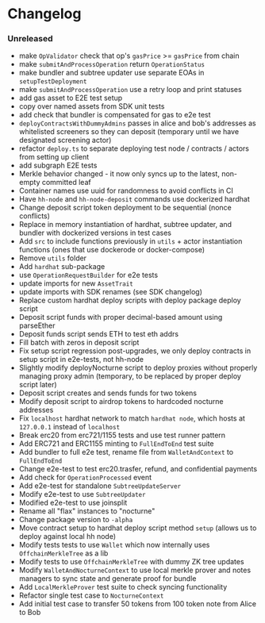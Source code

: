 # Changelog

### Unreleased

- make `OpValidator` check that op's `gasPrice` >= `gasPrice` from chain
- make `submitAndProcessOperation` return `OperationStatus`
- make bundler and subtree updater use separate EOAs in `setupTestDeployment`
- make `submitAndProcessOperation` use a retry loop and print statuses
- add gas asset to E2E test setup
- copy over named assets from SDK unit tests
- add check that bundler is compensated for gas to e2e test
- `deployContractsWithDummyAdmins` passes in alice and bob's addresses as whitelisted screeners so they can deposit (temporary until we have designated screening actor)
- refactor `deploy.ts` to separate deploying test node / contracts / actors from setting up client
- add subgraph E2E tests
- Merkle behavior changed - it now only syncs up to the latest, non-empty committed leaf
- Container names use uuid for randomness to avoid conflicts in CI
- Have `hh-node` and `hh-node-deposit` commands use dockerized hardhat
- Change deposit script token deployment to be sequential (nonce conflicts)
- Replace in memory instantiation of hardhat, subtree updater, and bundler with dockerized versions in test cases
- Add `src` to include functions previously in `utils` + actor instantiation functions (ones that use dockerode or docker-compose)
- Remove `utils` folder
- Add `hardhat` sub-package
- use `OperationRequestBuilder` for e2e tests
- update imports for new `AssetTrait`
- update imports with SDK renames (see SDK changelog)
- Replace custom hardhat deploy scripts with deploy package deploy script
- Deposit script funds with proper decimal-based amount using parseEther
- Deposit funds script sends ETH to test eth addrs
- Fill batch with zeros in deposit script
- Fix setup script regression post-upgrades, we only deploy contracts in setup script in e2e-tests, not hh-node
- Slightly modify deployNocturne script to deploy proxies without properly managing proxy admin (temporary, to be replaced by proper deploy script later)
- Deposit script creates and sends funds for two tokens
- Modify deposit script to airdrop tokens to hardcoded nocturne addresses
- Fix `localhost` hardhat network to match `hardhat node`, which hosts at `127.0.0.1` instead of `localhost`
- Break erc20 from erc721/1155 tests and use test runner pattern
- Add ERC721 and ERC1155 minting to `FullEndToEnd` test suite
- Add bundler to full e2e test, rename file from `WalletAndContext` to `FullEndToEnd`
- Change e2e-test to test erc20.trasfer, refund, and confidential payments
- Add check for `OperationProcessed` event
- Add e2e-test for standalone `SubtreeUpdateServer`
- Modify e2e-test to use `SubtreeUpdater`
- Modified e2e-test to use joinsplit
- Rename all "flax" instances to "nocturne"
- Change package version to `-alpha`
- Move contract setup to hardhat deploy script method `setup` (allows us to deploy against local hh node)
- Modify tests tests to use `Wallet` which now internally uses `OffchainMerkleTree` as a lib
- Modify tests to use `OffchainMerkleTree` with dummy ZK tree updates
- Modify `WalletAndNocturneContext` to use local merkle prover and notes managers to sync state and generate proof for bundle
- Add `LocalMerkleProver` test suite to check syncing functionality
- Refactor single test case to `NocturneContext`
- Add initial test case to transfer 50 tokens from 100 token note from Alice to Bob
